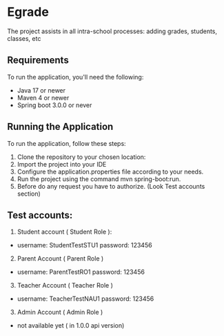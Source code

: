 # Egrade

The project assists in all intra-school processes: adding grades, students, classes, etc

## Requirements

To run the application, you'll need the following:

- Java 17 or newer
- Maven 4 or newer
- Spring boot 3.0.0 or never 

## Running the Application

To run the application, follow these steps:

1. Clone the repository to your chosen location:
2. Import the project into your IDE
3. Configure the application.properties file according to your needs.
4. Run the project using the command mvn spring-boot:run.
5. Before do any request you have to authorize. (Look Test accounts section)

## Test accounts:
1. Student account ( Student Role ):
- username: StudentTestSTU1 password: 123456
2. Parent Account ( Parent Role )
- username: ParentTestRO1 password: 123456
3. Teacher Account ( Teacher Role )
- username: TeacherTestNAU1 password: 123456
3. Admin Account ( Admin Role )
- not available yet ( in 1.0.0 api version)

